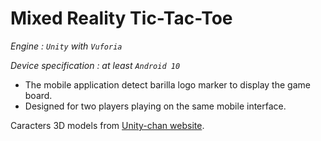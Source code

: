# Mixed Reality Tic-Tac-Toe
_Engine : `Unity` with `Vuforia`_

_Device specification :  at least `Android 10`_

- The mobile application detect barilla logo marker to display the game board.
- Designed for two players playing on the same mobile interface. 

Caracters 3D models from [Unity-chan website](https://unity-chan.com).
